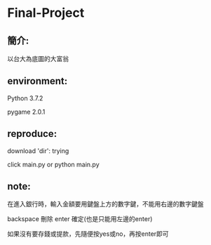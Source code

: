 # Final-Project

## 簡介:

以台大為底圖的大富翁

## environment:

Python 3.7.2

pygame 2.0.1

## reproduce:

download 'dir': trying

click main.py   or python main.py

## note:

在進入銀行時，輸入金額要用鍵盤上方的數字鍵，不能用右邊的數字鍵盤

backspace 刪除  enter 確定(也是只能用左邊的enter)

如果沒有要存錢或提款，先隨便按yes或no，再按enter即可
